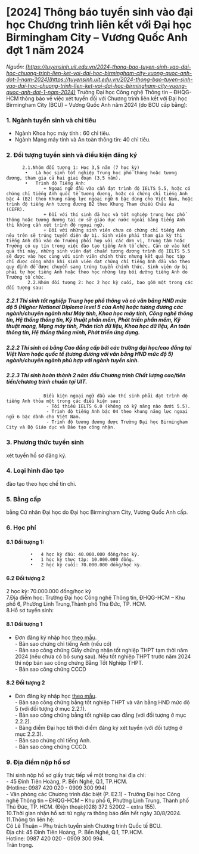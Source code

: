 # [2024] Thông báo tuyển sinh vào đại học Chương trình liên kết với Đại học Birmingham City – Vương Quốc Anh đợt 1 năm 2024
_Nguồn: [https://tuyensinh.uit.edu.vn/2024-thong-bao-tuyen-sinh-vao-dai-hoc-chuong-trinh-lien-ket-voi-dai-hoc-birmingham-city-vuong-quoc-anh-dot-1-nam-2024](https://tuyensinh.uit.edu.vn/2024-thong-bao-tuyen-sinh-vao-dai-hoc-chuong-trinh-lien-ket-voi-dai-hoc-birmingham-city-vuong-quoc-anh-dot-1-nam-2024)_
Trường Đại học Công nghệ Thông tin – ĐHQG-HCM thông báo về việc xét tuyển đối với Chương trình liên kết với Đại học Birmingham City (BCU) – Vương Quốc Anh năm 2024 (do BCU cấp bằng):  
### 1. Ngành tuyển sinh và chỉ tiêu
-   Ngành Khoa học máy tính : 60 chỉ tiêu.  
-   Ngành Mạng máy tính và An toàn thông tin: 40 chỉ tiêu.
### 2. Đối tượng tuyển sinh và điều kiện đăng ký  
          2.1.Nhóm đối tượng 1: Học 3,5 năm (7 học kỳ)  
           •   Là học sinh tốt nghiệp Trung học phổ thông hoặc tương đương, tham gia cả hai giai đoạn (3,5 năm).  
           •   Trình độ Tiếng Anh:  
                  + Ngoại ngữ đầu vào cần đạt trình độ IELTS 5.5, hoặc có chứng chỉ tiếng Anh quốc tế tương đương, hoặc có chứng chỉ tiếng Anh bậc 4 (B2) theo Khung năng lực ngoại ngữ 6 bậc dùng cho Việt Nam, hoặc trình độ tiếng Anh tương đương B2 theo Khung Tham chiếu Châu Âu (CEFR).  
                  + Đối với thí sinh đã học và tốt nghiệp trung học phổ thông hoặc tương đương tại cơ sở giáo dục nước ngoài bằng tiếng Anh thì không cần xét trình độ ngoại ngữ.  
                  + Đối với những sinh viên chưa có chứng chỉ tiếng Anh nêu trên sẽ trúng tuyển diện dự bị. Sinh viên phải tham gia kỳ thi tiếng Anh đầu vào do Trường phối hợp với các đơn vị, Trung tâm hoặc Trường có uy tín trong việc đào tạo tiếng Anh tổ chức. Căn cứ vào kết quả thi này, những sinh viên đạt chuẩn tương đương trình độ IELTS 5.5 sẽ được vào học cùng với sinh viên chính thức nhưng kết quả học tập chỉ được công nhận khi sinh viên đạt chứng chỉ tiếng Anh đầu vào theo quy định để được chuyển sang trúng tuyển chính thức. Sinh viên dự bị phải tự học tiếng Anh hoặc theo học những lớp bồi dưỡng tiếng Anh do Trường tổ chức.  
            2.2.Nhóm đối tượng 2: học 2 học kỳ cuối, bao gồm một trong các đối tượng sau:  
##### 2.2.1 Thí sinh tốt nghiệp Trung học phổ thông và có văn bằng HND mức độ 5 (Higher National Diploma level 5 của Anh) hoặc tương đương các ngành/chuyên ngành như  Máy tính, Khoa học máy tính, Công nghệ thông tin, Hệ thống thông tin, Kỹ thuật phần mềm, Phát triển phần mềm, Kỹ thuật mạng, Mạng máy tính, Phân tích dữ liệu, Khoa học dữ liệu, An toàn thông tin, Hệ thống thông minh, Phát triển ứng dụng.  
##### 2.2.2 Thí sinh có bằng Cao đẳng cấp bởi các trường đại học/cao đẳng tại Việt Nam hoặc quốc   tế (tương đương với văn bằng HND mức độ 5) ngành/chuyên ngành phù hợp với  ngành tuyển sinh.  
##### 2.2.3 Thí sinh hoàn thành 2 năm đầu Chương trình Chất lượng cao/tiên tiến/chương trình  chuẩn tại UIT.  
                  Điều kiện ngoại ngữ đầu vào thí sinh phải đạt trình độ tiếng Anh thỏa một trong các điều kiện sau:
                   - Tối thiểu IELTS 6.0 (không có kỹ năng nào dưới 5.5).
                   - Trình độ tiếng Anh bậc 04 theo khung năng lực ngoại ngữ 6 bậc dành cho Việt Nam.
                   - Trình độ tương đương được Trường Đại học Birmingham City và Bộ Giáo dục và Đào tạo công nhận.
### 3. Phương thức tuyển sinh
xét tuyển hồ sơ đăng ký.  
### 4. Loại hình đào tạo
đào tạo theo học chế tín chỉ.  
### 5. Bằng cấp
bằng Cử nhân Đại học do Đại học Birmingham City, Vương Quốc Anh cấp.  
### 6. Học phí
#### 6.1 Đối tượng 1:  
             •   4 học kỳ đầu: 40.000.000 đồng/học kỳ.  
             •   1 học kỳ thực tập: 10.000.000 đồng.  
             •   2 học kỳ cuối: 70.000.000 đồng/học kỳ.  
#### 6.2 Đối tượng 2
2 học kỳ: 70.000.000 đồng/học kỳ  
7.Địa điểm học: Trường Đại học Công nghệ Thông tin, ĐHQG-HCM – Khu phố 6, Phường Linh Trung,Thành phố Thủ Đức, TP. HCM.  
8.Hồ sơ tuyển sinh:  
#### 8.1 Đối tượng 1
- Đơn đăng ký nhập học [theo mẫu](https://tuyensinh.uit.edu.vn/sites/default/files/uploads/files/202404/phieudkxt-uit-bcu_2.docx).  
                - Bản sao chứng chỉ tiếng Anh (nếu có)  
               - Bản sao công chứng Giấy chứng nhận tốt nghiệp THPT tạm thời năm 2024 (nếu chưa có bổ sung sau). Nếu tốt nghiệp THPT trước năm 2024 thì nộp bản sao công chứng Bằng Tốt  Nghiệp THPT.  
               - Bản sao công chứng CCCD  
#### 8.2 Đối tượng 2
- Đơn đăng ký nhập học [theo mẫu](https://tuyensinh.uit.edu.vn/sites/default/files/uploads/files/202404/application_bcu_top_up_uit_1.docx).  
              - Bản sao công chứng bằng tốt nghiệp THPT và văn bằng HND mức độ 5  (với đối tượng   ở mục 2.2.1).  
             - Bản sao công chứng bằng tốt nghiệp cao đẳng (với đối tượng ở mục 2.2.2).  
              - Bảng điểm Đại học tới thời điểm đăng ký xét tuyển (với đối tượng ở mục 2.2.3).  
              - Bản sao chứng chỉ tiếng Anh.  
              - Bản sao công chứng CCCD.   
### 9. Địa điểm nộp hồ sơ 
Thí sinh nộp hồ sơ giấy trực tiếp về một trong hai địa chỉ:  
             - 45 Đinh Tiên Hoàng, P. Bến Nghé, Q.1, TP.HCM.  
                  (Hotline: 0987 420 020 - 0909 300 994)  
             - Văn phòng các Chương trình đặc biệt (P. E2.1) - Trường Đại học Công nghệ Thông tin – ĐHQG-HCM – Khu phố 6, Phường Linh Trung, Thành phố Thủ Đức, TP. HCM. (Điện thoại:(028) 372 52002 – extra 155).  
10.Thời gian nhận hồ sơ: từ ngày ra thông báo đến hết ngày 30/8/2024.  
11.Thông tin liên hệ:  
                Cô Lê Thuận – Phụ trách tuyển sinh Chương trình Quốc tế BCU.  
               Địa chỉ: 45 Đinh Tiên Hoàng, P. Bến Nghé, Q.1, TP.HCM.  
                Hotline: 0987 420 020 - 0909 300 994.  
                   Trân trọng.